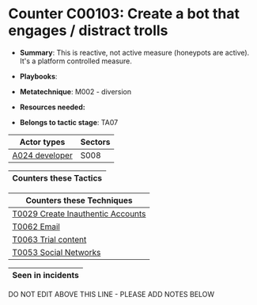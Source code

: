 # Counter C00103: Create a bot that engages / distract trolls

* **Summary**: This is reactive, not active measure (honeypots are active).  It's a platform controlled measure.

* **Playbooks**: 

* **Metatechnique**: M002 - diversion

* **Resources needed:** 

* **Belongs to tactic stage**: TA07


| Actor types | Sectors |
| ----------- | ------- |
| [A024 developer](../generated_pages/actortypes/A024.md) | S008 |



| Counters these Tactics |
| ---------------------- |



| Counters these Techniques |
| ------------------------- |
| [T0029 Create Inauthentic Accounts](../generated_pages/techniques/T0029.md) |
| [T0062 Email](../generated_pages/techniques/T0062.md) |
| [T0063 Trial content](../generated_pages/techniques/T0063.md) |
| [T0053  Social Networks](../generated_pages/techniques/T0053.md) |



| Seen in incidents |
| ----------------- |


DO NOT EDIT ABOVE THIS LINE - PLEASE ADD NOTES BELOW